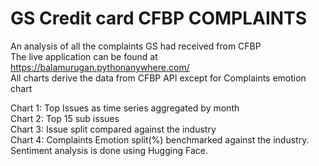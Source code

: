 # GS Credit card CFBP COMPLAINTS
An analysis of all the complaints GS had received from CFBP<br>
The live application can be found at https://balamurugan.pythonanywhere.com/<br>
All charts derive the data from CFBP API except for Complaints emotion chart<br>

Chart 1: Top Issues as time series aggregated by month<br>
Chart 2: Top 15 sub issues<br>
Chart 3: Issue split compared against the industry<br>
Chart 4: Complaints Emotion split(%) benchmarked against the industry. Sentiment analysis is done using Hugging Face.
